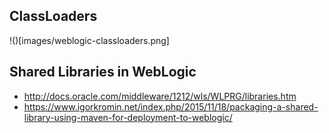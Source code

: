 ## ClassLoaders

!()[images/weblogic-classloaders.png]

## Shared Libraries in WebLogic
- http://docs.oracle.com/middleware/1212/wls/WLPRG/libraries.htm
- https://www.igorkromin.net/index.php/2015/11/18/packaging-a-shared-library-using-maven-for-deployment-to-weblogic/
